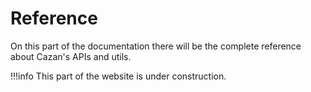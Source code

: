 # Reference

On this part of the documentation there will be the complete reference about Cazan's APIs and utils.

!!!info
    This part of the website is under construction.
